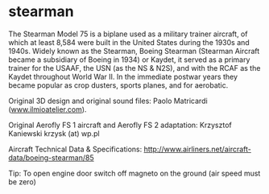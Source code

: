 # stearman
The Stearman Model 75 is a biplane used as a military trainer aircraft, of which at least 8,584 were built in the United States during the 1930s and 1940s. Widely known as the Stearman, Boeing Stearman (Stearman Aircraft became a subsidiary of Boeing in 1934) or Kaydet, it served as a primary trainer for the USAAF, the USN (as the NS & N2S), and with the RCAF as the Kaydet throughout World War II. In the immediate postwar years they became popular as crop dusters, sports planes, and for aerobatic.

Original 3D design and original sound files:
Paolo Matricardi (www.ilmioatelier.com).

Original Aerofly FS 1 aircraft and Aerofly FS 2 adaptation:
Krzysztof Kaniewski krzysk (at) wp.pl

Aircraft Technical Data & Specifications: http://www.airliners.net/aircraft-data/boeing-stearman/85 

Tip: 
To open engine door switch off magneto on the ground (air speed must be zero)